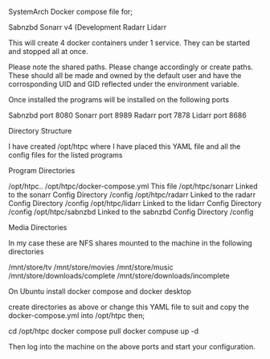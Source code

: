 SystemArch
Docker compose file for;

Sabnzbd
Sonarr v4 (Development
Radarr
Lidarr

This will create 4 docker containers under 1 service. They can be started and stopped all at once.

Please note the shared paths. Please change accordingly or create paths. These should all be made and owned by the default user 
and have the corrosponding UID and GID reflected under the environment variable. 

Once installed the programs will be installed on the following ports

Sabnzbd  port 8080
Sonarr   port 8989
Radarr   port 7878
Lidarr   port 8686

Directory Structure

I have created /opt/htpc where I have placed this YAML file and all the config files for the listed programs


Program Directories

/opt/htpc..
/opt/htpc/docker-compose.yml                 This file
/opt/htpc/sonarr                             Linked to the sonarr Config Directory /config
/opt/htpc/radarr                             Linked to the radarr Config Directory /config
/opt/htpc/lidarr                             Linked to the lidarr Config Directory /config
/opt/htpc/sabnzbd                            Linked to the sabnzbd Config Directory /config


Media Directories 

In my case these are NFS shares mounted to the machine in the following directories

/mnt/store/tv
/mnt/store/movies
/mnt/store/music
/mnt/store/downloads/complete
/mnt/store/downloads/incomplete

On Ubuntu install docker compose and docker desktop

create directories as above or change this YAML file to suit and copy the docker-compose.yml into /opt/htpc
then;

cd /opt/htpc
docker compose pull
docker compuse up -d

Then log into the machine on the above ports and start your configuration. 

